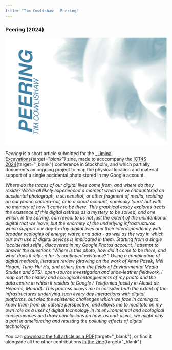 ```yaml
---
title: "Tim Cowlishaw — Peering"
---
```


### Peering (2024)

![The cover of the zine - The text "PEERING" and "Tim Cowlishaw" vertically down the left of the page, plus a dithered, blurry picture of my face peering in from the right hand edge.](/assets/img/peering.png)

_Peering_ is a short article submitted for the _[Liminal Excavations](https://sflab.eecs.kth.se/pub/pj7s6ahe/release/6){target="_blank"}_ zine, made to acocompany the [ICT4S 2024](https://conf.researchr.org/home/ict4s-2024){target="_blank"} conference in Stockholm, and which partially documents an ongoing project to map the physical location and material support of a single accidental photo stored in my Google account.

_Where do the traces of our digital lives come from, and where do they reside? We’ve all likely experienced a moment when we’ve encountered an accidental photograph, a screenshot, or other fragment of media, residing on our phone camera-roll, or in a cloud account, nominally ‘ours’ but with no memory of how it came to be there. This graphical essay explores treats the existence of this digital detritus as a mystery to be solved, and one which, in the solving, can reveal to us not just the extent of the unintentional digital that we leave, but the enormity of the underlying infrastructures which support our day-to-day digital lives and their interdependency with broader ecologies of energy, water, and data - as well as the way in which our own use of digital devices is implicated in them. Starting from a single 'accidental selfie', discovered in my Google Photos account, I attempt to answer the questions "Where is this photo, how did it come to be there, and what does it rely on for its continued existence?". Using a combination of digital methods, literature review (drawing on the work of Anne Pasek, Mél Hogan, Tung-Hui Hu, and others from the fields of Environmental Media Studies and STS), open-source investigation and shoe-leather fieldwork, I map out the history and ecological entanglements of my photo and the data centre in which it resides (a Google / Telefónica facility in Alcalá de Henares, Madrid). This process allows me to consider both the extent of the infrastructures underlying such every day interactions with digital platforms, but also the epistemic challenges which we face in coming to know them from an outside perspective, and allows me to meditate on my own role as a user of digital technology in its environmental and ecological consequences and draw conclusions on how, as end-users, we might play a part in ameliorating and resisting the polluting effects of digital technology._

You can [download the full article as a PDF](/assets/docs/peering.pdf){target="_blank"}, or find it alongside all the other contributions [in the zine](https://sflab.eecs.kth.se/pub/pj7s6ahe/release/6){target="_blank"}.
